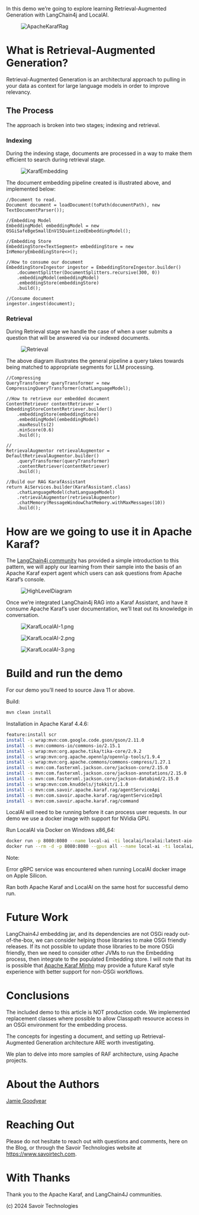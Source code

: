In this demo we’re going to explore learning Retrieval-Augmented
Generation with LangChain4j and LocalAI.

<figure>
<img src="./assets/images/ApacheKarafRag.png" alt="ApacheKarafRag" />
</figure>

# What is Retrieval-Augmented Generation?

Retrieval-Augmented Generation is an architectural approach to pulling
in your data as context for large language models in order to improve
relevancy.

## The Process

The approach is broken into two stages; indexing and retrieval.

### Indexing

During the indexing stage, documents are processed in a way to make them
efficient to search during retrieval stage.

<figure>
<img src="./assets/images/KarafEmbedding.png" alt="KarafEmbedding" />
</figure>

The document embedding pipeline created is illustrated above, and
implemented below:

``` java.num
//Document to read.
Document document = loadDocument(toPath(documentPath), new TextDocumentParser());

//Embedding Model
EmbeddingModel embeddingModel = new OSGiSafeBgeSmallEnV15QuantizedEmbeddingModel();

//Embedding Store
EmbeddingStore<TextSegment> embeddingStore = new InMemoryEmbeddingStore<>();

//How to consume our document
EmbeddingStoreIngestor ingestor = EmbeddingStoreIngestor.builder()
    .documentSplitter(DocumentSplitters.recursive(300, 0))
    .embeddingModel(embeddingModel)
    .embeddingStore(embeddingStore)
    .build();

//Consume document
ingestor.ingest(document);
```

### Retrieval

During Retrieval stage we handle the case of when a user submits a
question that will be answered via our indexed documents.

<figure>
<img src="./assets/images/Retrieval.png" alt="Retrieval" />
</figure>

The above diagram illustrates the general pipeline a query takes towards
being matched to appropriate segments for LLM processing.

``` java.num
//Compressing
QueryTransformer queryTransformer = new CompressingQueryTransformer(chatLanguageModel);

//How to retrieve our embedded document
ContentRetriever contentRetriever = EmbeddingStoreContentRetriever.builder()
    .embeddingStore(embeddingStore)
    .embeddingModel(embeddingModel)
    .maxResults(2)
    .minScore(0.6)
    .build();

//
RetrievalAugmentor retrievalAugmentor = DefaultRetrievalAugmentor.builder()
    .queryTransformer(queryTransformer)
    .contentRetriever(contentRetriever)
    .build();

//Build our RAG KarafAssistant
return AiServices.builder(KarafAssistant.class)
    .chatLanguageModel(chatLanguageModel)
    .retrievalAugmentor(retrievalAugmentor)
    .chatMemory(MessageWindowChatMemory.withMaxMessages(10))
    .build();
```

# How are we going to use it in Apache Karaf?

The [LangChain4j
community](https://github.com/langchain4j/langchain4j-examples/blob/main/rag-examples/src/main/java/_3_advanced/_01_Advanced_RAG_with_Query_Compression_Example.java)
has provided a simple introduction to this pattern, we will apply our
learning from their sample into the basis of an Apache Karaf expert
agent which users can ask questions from Apache Karaf’s console.

<figure>
<img src="./assets/images/HighLevelDiagram.png"
alt="HighLevelDiagram" />
</figure>

Once we’re integrated LangChain4j RAG into a Karaf Assistant, and have
it consume Apache Karaf’s user documentation, we’ll teat out its
knowledge in conversation.

<figure>
<img src="./assets/images/KarafLocalAI-1.png"
alt="KarafLocalAI-1.png" />
</figure>

<figure>
<img src="./assets/images/KarafLocalAI-2.png"
alt="KarafLocalAI-2.png" />
</figure>

<figure>
<img src="./assets/images/KarafLocalAI-3.png"
alt="KarafLocalAI-3.png" />
</figure>

# Build and run the demo

For our demo you’ll need to source Java 11 or above.

Build:

``` bash
mvn clean install
```

Installation in Apache Karaf 4.4.6:

``` bash
feature:install scr
install -s wrap:mvn:com.google.code.gson/gson/2.11.0
install -s mvn:commons-io/commons-io/2.15.1
install -s wrap:mvn:org.apache.tika/tika-core/2.9.2
install -s wrap:mvn:org.apache.opennlp/opennlp-tools/1.9.4
install -s wrap:mvn:org.apache.commons/commons-compress/1.27.1
install -s mvn:com.fasterxml.jackson.core/jackson-core/2.15.0
install -s mvn:com.fasterxml.jackson.core/jackson-annotations/2.15.0
install -s mvn:com.fasterxml.jackson.core/jackson-databind/2.15.0
install -s wrap:mvn:com.knuddels/jtokkit/1.1.0
install -s mvn:com.savoir.apache.karaf.rag/agentServiceApi
install -s mvn:com.savoir.apache.karaf.rag/agentServiceImpl
install -s mvn:com.savoir.apache.karaf.rag/command
```

LocalAI will need to be running before it can process user requests. In
our demo we use a docker image with support for NVidia GPU.

Run LocalAI via Docker on Windows x86_64:

``` bash
docker run -p 8080:8080 --name local-ai -ti localai/localai:latest-aio-cpu
docker run --rm -d -p 8080:8080 --gpus all --name local-ai -ti localai/localai:latest-aio-gpu-nvidia-cuda-11
```

Note:

Error gRPC service was encountered when running LocalAI docker image on
Apple Silicon.

Ran both Apache Karaf and LocalAI on the same host for successful demo
run.

# Future Work

LangChain4J embedding jar, and its dependencies are not OSGi ready
out-of-the-box, we can consider helping those libraries to make OSGi
friendly releases. If its not possible to update those libraries to be
more OSGi friendly, then we need to consider other JVMs to run the
Embedding process, then integrate to the populated Embedding store. I
will note that its is possible that [Apache Karaf
Minho](https://github.com/apache/karaf-minho) may provide a future Karaf
style experience with better support for non-OSGi workflows.

# Conclusions

The included demo to this article is NOT production code. We implemented
replacement classes where possible to allow Classpath resource access in
an OSGi environment for the embedding process.

The concepts for ingesting a document, and setting up
Retrieval-Augmented Generation architecture ARE worth investigating.

We plan to delve into more samples of RAF architecture, using Apache
projects.

# About the Authors

[Jamie
Goodyear](https://github.com/savoirtech/blogs/blob/main/authors/JamieGoodyear.md)

# Reaching Out

Please do not hesitate to reach out with questions and comments, here on
the Blog, or through the Savoir Technologies website at
<https://www.savoirtech.com>.

# With Thanks

Thank you to the Apache Karaf, and LangChain4J communities.

\(c\) 2024 Savoir Technologies
